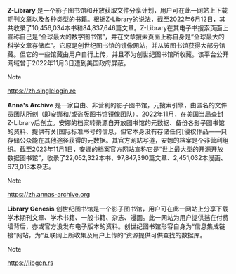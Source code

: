 **Z-Library** 是一个影子图书馆和开放获取文件分享计划，用户可在此一网站上下载期刊文章以及各种类型的书籍。根据Z-Library的说法，截至2022年6月12日，其共收录了10,456,034本书和84,837,646篇文章。Z-Library在其电子书搜索页面上宣称自己是“全球最大的数字图书馆”，并在文章搜索页面上称自身是“全球最大的科学文章存储库”。它原是创世纪图书馆的镜像网站，并从该图书馆获得大部分馆藏。但它的一些馆藏由用户自行上传，并且不为创世纪图书馆所收藏。该平台公开网域曾于2022年11月3日遭到美国政府屏蔽。
> [!NOTE]
> https://zh.singlelogin.re

**Anna's Archive** 是一家自由、非营利的影子图书馆，元搜索引擎，由匿名的文件员团队所创（即安娜和/或盗版图书馆镜像团队）。2022年11月，在美国当局查封Z-Library后创立。安娜的档案转录源自开放图书馆的元数据、备份各影子图书馆的资料、提供有关[国际标准书号的信息，但它本身没有存储任何[侵权作品——只存储公众能在其他途径获得的元数据。其官方网站写道，安娜的档案是个非营利组织。截至2023年11月1日，安娜的档案官方网站宣称它是“世上最大型的开源开放数据图书馆”，收录了22,052,322本书、97,847,390篇文章、2,451,032本漫画、673,013本杂志。
> [!NOTE]
> https://zh.annas-archive.org

**Library Genesis** 创世纪图书馆是一个影子图书馆，用户可在此一网站上分享下载学术期刊文章、学术书籍、一般书籍、杂志、漫画。此一网站为用户提供挡在付费墙背后，亦或官方没发布电子版本的资料。创世纪图书馆形容自身为“信息集成链接”网站，为“互联网上所收集及用户上传的”资源提供可供查找的数据库。
> [!NOTE]
> https://libgen.rs